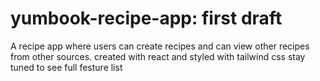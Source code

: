 # yumbook-recipe-app: first draft
A recipe app where users can create recipes and can view other recipes from other sources.
created with react and styled with tailwind css
stay tuned to see full festure list
